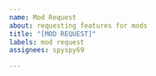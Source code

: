```yaml
---
name: Mod Request
about: requesting features for mods
title: "[MOD REQUEST]"
labels: mod request
assignees: spyspy69

---
```



